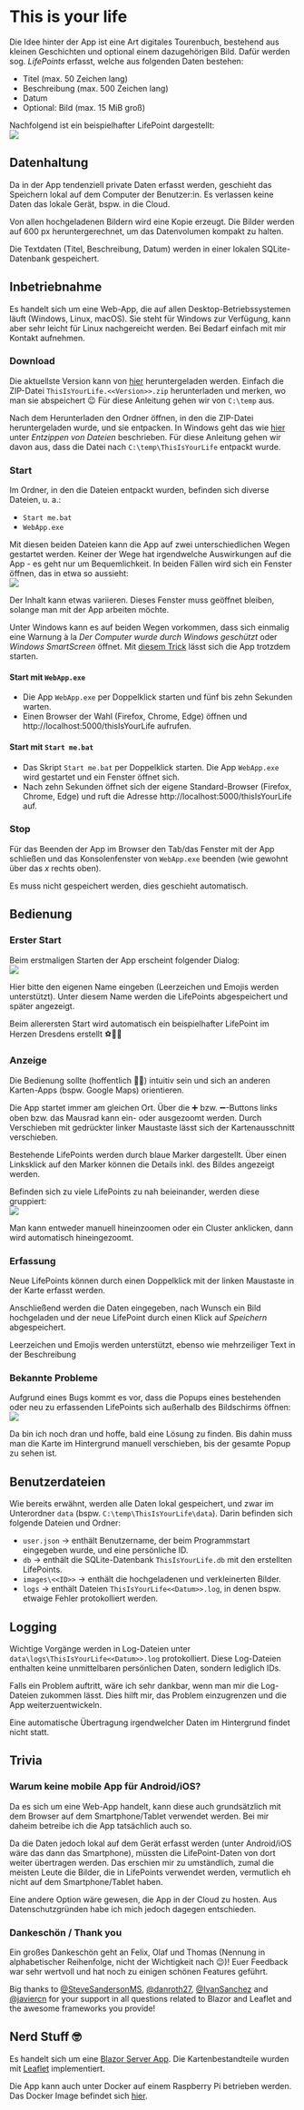 ﻿# This is your life
Die Idee hinter der App ist eine Art digitales Tourenbuch, bestehend aus kleinen Geschichten und optional einem dazugehörigen Bild. Dafür werden sog. _LifePoints_ erfasst, welche aus folgenden Daten bestehen:
- Titel (max. 50 Zeichen lang)
- Beschreibung (max. 500 Zeichen lang)
- Datum
- Optional: Bild (max. 15 MiB groß)

Nachfolgend ist ein beispielhafter LifePoint dargestellt:<br>
![](2022-05-14_13h31_57.png)

## Datenhaltung
Da in der App tendenziell private Daten erfasst werden, geschieht das Speichern lokal auf dem Computer der Benutzer:in. Es verlassen keine Daten das lokale Gerät, bspw. in die Cloud.

Von allen hochgeladenen Bildern wird eine Kopie erzeugt. Die Bilder werden auf 600 px heruntergerechnet, um das Datenvolumen kompakt zu halten.

Die Textdaten (Titel, Beschreibung, Datum) werden in einer lokalen SQLite-Datenbank gespeichert.

## Inbetriebnahme
Es handelt sich um eine Web-App, die auf allen Desktop-Betriebssystemen läuft (Windows, Linux, macOS). Sie steht für Windows zur Verfügung, kann aber sehr leicht für Linux nachgereicht werden. Bei Bedarf einfach mit mir Kontakt aufnehmen.

### Download
Die aktuellste Version kann von [hier](https://github.com/mu88/ThisIsYourLife/releases/latest) heruntergeladen werden. Einfach die ZIP-Datei `ThisIsYourLife.<<Version>>.zip` herunterladen und merken, wo man sie abspeichert 😉 Für diese Anleitung gehen wir von `C:\temp` aus.

Nach dem Herunterladen den Ordner öffnen, in den die ZIP-Datei heruntergeladen wurde, und sie entpacken. In Windows geht das wie [hier](https://support.microsoft.com/de-de/windows/zippen-und-entzippen-von-dateien-f6dde0a7-0fec-8294-e1d3-703ed85e7ebc) unter _Entzippen von Dateien_ beschrieben. Für diese Anleitung gehen wir davon aus, dass die Datei nach `C:\temp\ThisIsYourLife` entpackt wurde.

### Start
Im Ordner, in den die Dateien entpackt wurden, befinden sich diverse Dateien, u. a.:
- `Start me.bat`
- `WebApp.exe`

Mit diesen beiden Dateien kann die App auf zwei unterschiedlichen Wegen gestartet werden. Keiner der Wege hat irgendwelche Auswirkungen auf die App - es geht nur um Bequemlichkeit. In beiden Fällen wird sich ein Fenster öffnen, das in etwa so aussieht:<br>
![](2022-05-14_14h06_11.png)

Der Inhalt kann etwas variieren. Dieses Fenster muss geöffnet bleiben, solange man mit der App arbeiten möchte.

Unter Windows kann es auf beiden Wegen vorkommen, dass sich einmalig eine Warnung à la _Der Computer wurde durch Windows geschützt_ oder _Windows SmartScreen_ öffnet. Mit [diesem Trick](https://www.pctipp.ch/praxis/windows/windows-10-programm-trotzdem-ausfuehren-2006472.html)  lässt sich die App trotzdem starten.

#### Start mit `WebApp.exe`
- Die App `WebApp.exe` per Doppelklick starten und fünf bis zehn Sekunden warten. 
- Einen Browser der Wahl (Firefox, Chrome, Edge) öffnen und http://localhost:5000/thisIsYourLife aufrufen.

#### Start mit `Start me.bat`
- Das Skript `Start me.bat` per Doppelklick starten. Die App `WebApp.exe` wird gestartet und ein Fenster öffnet sich.
- Nach zehn Sekunden öffnet sich der eigene Standard-Browser (Firefox, Chrome, Edge) und ruft die Adresse http://localhost:5000/thisIsYourLife auf.

### Stop
Für das Beenden der App im Browser den Tab/das Fenster mit der App schließen und das Konsolenfenster von `WebApp.exe` beenden (wie gewohnt über das _x_ rechts oben).

Es muss nicht gespeichert werden, dies geschieht automatisch.

## Bedienung
### Erster Start
Beim erstmaligen Starten der App erscheint folgender Dialog:<br>
![](2022-05-14_14h16_34.png)

Hier bitte den eigenen Name eingeben (Leerzeichen und Emojis werden unterstützt). Unter diesem Name werden die LifePoints abgespeichert und später angezeigt.

Beim allerersten Start wird automatisch ein beispielhafter LifePoint im Herzen Dresdens erstellt ⚽🖤💛

### Anzeige
Die Bedienung sollte (hoffentlich 🤞🏻) intuitiv sein und sich an anderen Karten-Apps (bspw. Google Maps) orientieren.

Die App startet immer am gleichen Ort. Über die ➕ bzw. ➖-Buttons links oben bzw. das Mausrad kann ein- oder ausgezoomt werden. Durch Verschieben mit gedrückter linker Maustaste lässt sich der Kartenausschnitt verschieben. 

Bestehende LifePoints werden durch blaue Marker dargestellt. Über einen Linksklick auf den Marker können die Details inkl. des Bildes angezeigt werden.

Befinden sich zu viele LifePoints zu nah beieinander, werden diese gruppiert:<br>
![](2022-05-14_14h27_08.png)

Man kann entweder manuell hineinzoomen oder ein Cluster anklicken, dann wird automatisch hineingezoomt.

### Erfassung
Neue LifePoints können durch einen Doppelklick mit der linken Maustaste in der Karte erfasst werden.

Anschließend werden die Daten eingegeben, nach Wunsch ein Bild hochgeladen und der neue LifePoint durch einen Klick auf _Speichern_ abgespeichert.

Leerzeichen und Emojis werden unterstützt, ebenso wie mehrzeiliger Text in der Beschreibung

### Bekannte Probleme
Aufgrund eines Bugs kommt es vor, dass die Popups eines bestehenden oder neu zu erfassenden LifePoints sich außerhalb des Bildschirms öffnen:<br>
![](2022-05-14_14h31_34.png)

Da bin ich noch dran und hoffe, bald eine Lösung zu finden. Bis dahin muss man die Karte im Hintergrund manuell verschieben, bis der gesamte Popup zu sehen ist.

## Benutzerdateien
Wie bereits erwähnt, werden alle Daten lokal gespeichert, und zwar im Unterordner `data` (bspw. `C:\temp\ThisIsYourLife\data`). Darin befinden sich folgende Dateien und Ordner:
- `user.json` → enthält Benutzername, der beim Programmstart eingegeben wurde, und eine persönliche ID.
- `db` → enthält die SQLite-Datenbank `ThisIsYourLife.db` mit den erstellten LifePoints.
- `images\<<ID>>` → enthält die hochgeladenen und verkleinerten Bilder.
- `logs` → enthält Dateien `ThisIsYourLife<<Datum>>.log`, in denen bspw. etwaige Fehler protokolliert werden.

## Logging
Wichtige Vorgänge werden in Log-Dateien unter `data\logs\ThisIsYourLife<<Datum>>.log` protokolliert. Diese Log-Dateien enthalten keine unmittelbaren persönlichen Daten, sondern lediglich IDs.

Falls ein Problem auftritt, wäre ich sehr dankbar, wenn man mir die Log-Dateien zukommen lässt. Dies hilft mir, das Problem einzugrenzen und die App weiterzuentwickeln.

Eine automatische Übertragung irgendwelcher Daten im Hintergrund findet nicht statt.

## Trivia
### Warum keine mobile App für Android/iOS?
Da es sich um eine Web-App handelt, kann diese auch grundsätzlich mit dem Browser auf dem Smartphone/Tablet verwendet werden. Bei mir daheim betreibe ich die App tatsächlich auch so.

Da die Daten jedoch lokal auf dem Gerät erfasst werden (unter Android/iOS wäre das dann das Smartphone), müssten die LifePoint-Daten von dort weiter übertragen werden. Das erschien mir zu umständlich, zumal die meisten Leute die Bilder, die in LifePoints verwendet werden, vermutlich eh nicht auf dem Smartphone/Tablet haben.

Eine andere Option wäre gewesen, die App in der Cloud zu hosten. Aus Datenschutzgründen habe ich mich jedoch dagegen entschieden.

### Dankeschön / Thank you
Ein großes Dankeschön geht an Felix, Olaf und Thomas (Nennung in alphabetischer Reihenfolge, nicht der Wichtigkeit nach 😉)! Euer Feedback war sehr wertvoll und hat noch zu einigen schönen Features geführt.

Big thanks to [@SteveSandersonMS](https://github.com/SteveSandersonMS), [@danroth27](https://github.com/danroth27), [@IvanSanchez](https://github.com/IvanSanchez) and [@javiercn](https://github.com/javiercn) for your support in all questions related to Blazor and Leaflet and the awesome frameworks you provide!

## Nerd Stuff 🤓
Es handelt sich um eine [Blazor Server App](https://docs.microsoft.com/en-us/aspnet/core/blazor/?view=aspnetcore-6.0#blazor-server). Die Kartenbestandteile wurden mit [Leaflet](https://leafletjs.com/) implementiert.

Die App kann auch unter Docker auf einem Raspberry Pi betrieben werden. Das Docker Image befindet sich [hier](https:/ghcr.io/mu88/thisisyourlife).